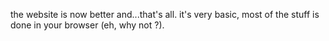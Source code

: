 the website is now better and...that's all. it's very basic, most of the stuff is done in your browser (eh, why not ?).
